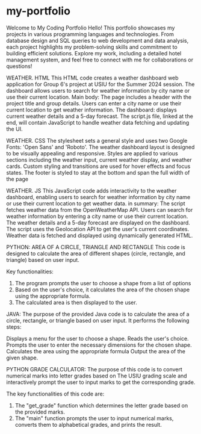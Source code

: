 # my-portfolio

Welcome to My Coding Portfolio
Hello! This portfolio showcases my projects in various programming languages and technologies. From database design and SQL queries to web development and data analysis, each project highlights my problem-solving skills and commitment to building efficient solutions. Explore my work, including a detailed hotel management system, and feel free to connect with me for collaborations or questions!

WEATHER. HTML
This HTML code creates a weather dashboard web application for Group 6's project at USIU for the Summer 2024 session. The dashboard allows users to search for weather information by city name or use their current location.
Main body:
The page includes a header with the project title and group details.
Users can enter a city name or use their current location to get weather information.
The dashboard: displays current weather details and a 5-day forecast.
The script.js file, linked at the end, will contain JavaScript to handle weather data fetching and updating the UI.

WEATHER. CSS
The stylesheet sets a general style and uses two Google Fonts: 'Open Sans' and 'Roboto'.
The weather dashboard layout is designed to be visually appealing and responsive.
Styles are applied to various sections including the weather input, current weather display, and weather cards.
Custom styling and transitions are used for hover effects and focus states.
The footer is styled to stay at the bottom and span the full width of the page

WEATHER. JS
This JavaScript code adds interactivity to the weather dashboard, enabling users to search for weather information by city name or use their current location to get weather data.
in summary:
The script fetches weather data from the OpenWeatherMap API.
Users can search for weather information by entering a city name or use their current location.
The weather details and a 5-day forecast are displayed on the dashboard.
The script uses the Geolocation API to get the user's current coordinates.
Weather data is fetched and displayed using dynamically generated HTML.

PYTHON: AREA OF A CIRCLE, TRIANGLE AND RECTANGLE
This code is designed to calculate the area of different shapes (circle, rectangle, and triangle) based on user input.

Key functionalities:
1. The program prompts the user to choose a shape from a list of options
2. Based on the user's choice, it calculates the area of the chosen shape using the appropriate formula.
3. The calculated area is then displayed to the user.

JAVA:
The purpose of the provided Java code is to calculate the area of a circle, rectangle, or triangle based on user input. It performs the following steps:

Displays a menu for the user to choose a shape.
Reads the user's choice.
Prompts the user to enter the necessary dimensions for the chosen shape.
Calculates the area using the appropriate formula
Output the area of the given shape.

PYTHON GRADE CALCULATOR:
The purpose of this code is to convert numerical marks into letter grades based on The USIU grading scale and interactively prompt the user to input marks to get the corresponding grade.

The key functionalities of this code are:
1. The "get_grade" function which determines the letter grade based on the provided marks.
2. The "main" function prompts the user to input numerical marks, converts them to alphabetical grades, and prints the result.
